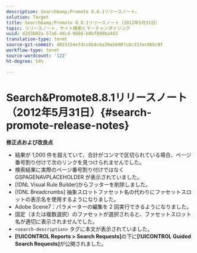 ```yaml
---
description: Search&amp;Promote 8.8.1リリースノート。
solution: Target
title: Search&amp;Promote 8.8.1リリースノート（2012年5月31日）
topic: リリースノート，サイト検索とマーチャンダイジング
uuid: d2d3b02a-57a6-4dcd-9808-b0bf890ba4d3
translation-type: tm+mt
source-git-commit: d015154efdccbb4c6a39a56907c0c337ec065c9f
workflow-type: tm+mt
source-wordcount: '122'
ht-degree: 54%

---
```



# Search&amp;Promote8.8.1リリースノート（2012年5月31日）{#search-promote-release-notes}

**修正点および改良点**

* 結果が 1,000 件を超えていて、合計がコンマで区切られている場合、ページ番号割り付けで次のリンクを見つけられませんでした。
* 検索結果に実際のページ番号割り付けではなく GSPAGENAVPLACEHOLDER が表示されていました。
* [!DNL Visual Rule Builder]からフッターを削除しました。
* [!DNL Breadcrumbs] 抽象スロットファセット名の代わりにファセットスロットの表示名を使用するようになりました。
* Adobe Scene7：パラメーターの編集を 2 回実行できるようになりました。
* 固定（または複数選択）のファセットが選択されると、ファセットスロット名が適切に表示されませんでした。
* `<search-description>` タグに本文が表示されていました。
* **[!UICONTROL Reports > Search Requests]**&#x200B;の下に&#x200B;**[!UICONTROL Guided Search Requests]**&#x200B;が公開されました。

